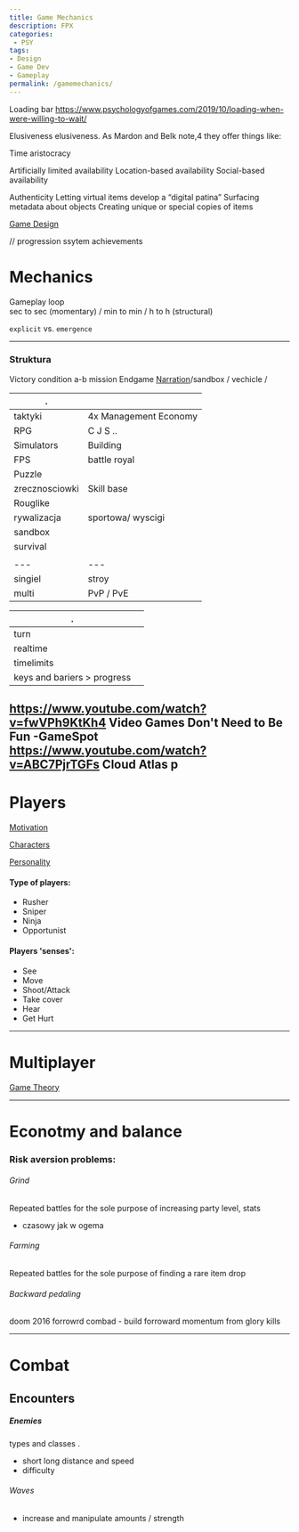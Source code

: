 ```yaml
---
title: Game Mechanics
description: FPX
categories:
 - PSY
tags:
- Design
- Game Dev
- Gameplay
permalink: /gamemechanics/
---
```



Loading bar
https://www.psychologyofgames.com/2019/10/loading-when-were-willing-to-wait/



Elusiveness
elusiveness. As Mardon and Belk note,4 they offer things like:

Time aristocracy

Artificially limited availability
Location-based availability
Social-based availability



Authenticity
Letting virtual items develop a “digital patina”
Surfacing metadata about objects
Creating unique or special copies of items


[Game Design](/gamedesign/)



//
progression ssytem
achievements



# Mechanics   
Gameplay loop  
sec to sec (momentary) / min to min / h to h (structural)  

`explicit` vs. `emergence`   



---




### Struktura
Victory condition
a-b mission Endgame [Narration](/narration/)/sandbox / vechicle /  


|.||
|---|---|
|taktyki | 4x Management Economy
|RPG |  C J S ..
|Simulators | Building
|FPS | battle royal  
|Puzzle|
|zrecznosciowki|Skill base
|Rouglike |
|rywalizacja | sportowa/ wyscigi
|sandbox|
survival|
|||
|---|---|
singiel | stroy
multi | PvP / PvE  

|.||
|---|---|
|turn|
|realtime|
|timelimits|
|keys and bariers > progress|

https://www.youtube.com/watch?v=fwVPh9KtKh4  Video Games Don't Need to Be Fun -GameSpot    
https://www.youtube.com/watch?v=ABC7PjrTGFs Cloud Atlas p  
---

# Players

[Motivation](/motivation/)  


[Characters](/characters/)  

[Personality](/personality/)

####  Type of players:
  - Rusher
  - Sniper
  - Ninja
  - Opportunist

#### Players 'senses':  

  - See  
  - Move  
  - Shoot/Attack  
  - Take cover  
  - Hear  
  - Get Hurt  


---


# Multiplayer

[Game Theory](/gametheory/)



---

# Econotmy and balance


### Risk aversion problems:
###### Grind
Repeated battles for the sole purpose of increasing party level, stats
- czasowy jak w ogema

###### Farming
Repeated battles for the sole purpose of finding a rare item drop


###### Backward pedaling
doom 2016 forrowrd combad - build forroward momentum from glory kills  



----

# Combat
## Encounters


##### Enemies
  types and classes .
  - short long distance and speed
  - difficulty

###### Waves
  - increase and manipulate amounts / strength
